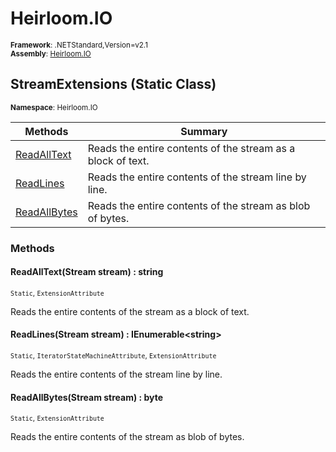 # Heirloom.IO

<small>**Framework**: .NETStandard,Version=v2.1</small>  
<small>**Assembly**: [Heirloom.IO](../heirloom.io/heirloom.io.md)</small>  

## StreamExtensions (Static Class)
<small>**Namespace**: Heirloom.IO</sub></small>  

| Methods | Summary |
|---------|---------|
| [ReadAllText](#REA85A277A8) | Reads the entire contents of the stream as a block of text. |
| [ReadLines](#READ9B8AF9C) | Reads the entire contents of the stream line by line. |
| [ReadAllBytes](#REA83F9F21F) | Reads the entire contents of the stream as blob of bytes. |

### Methods

#### <a name="REA85A277A8"></a>ReadAllText(Stream stream) : string

<small>`Static`, `ExtensionAttribute`</small>

Reads the entire contents of the stream as a block of text.


#### <a name="READ9B8AF9C"></a>ReadLines(Stream stream) : IEnumerable\<string>

<small>`Static`, `IteratorStateMachineAttribute`, `ExtensionAttribute`</small>

Reads the entire contents of the stream line by line.


#### <a name="REA83F9F21F"></a>ReadAllBytes(Stream stream) :  byte

<small>`Static`, `ExtensionAttribute`</small>

Reads the entire contents of the stream as blob of bytes.


